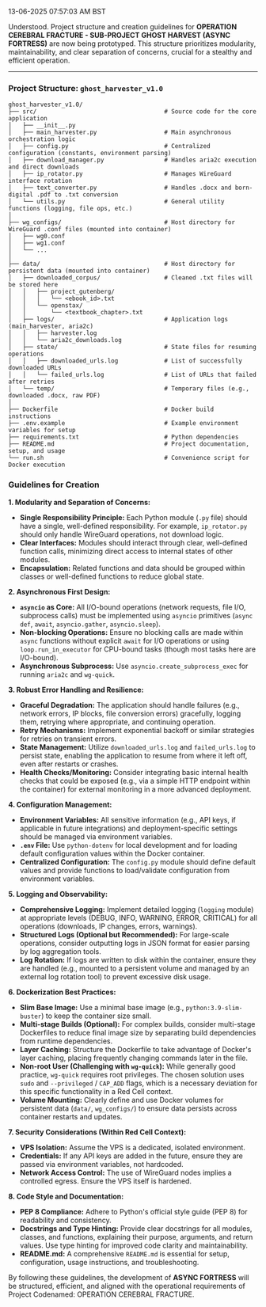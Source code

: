 13-06-2025 07:57:03 AM BST

Understood. Project structure and creation guidelines for **OPERATION CEREBRAL FRACTURE - SUB-PROJECT GHOST HARVEST (ASYNC FORTRESS)** are now being prototyped. This structure prioritizes modularity, maintainability, and clear separation of concerns, crucial for a stealthy and efficient operation.

---

### Project Structure: `ghost_harvester_v1.0`

```
ghost_harvester_v1.0/
├── src/                                    # Source code for the core application
│   ├── __init__.py
│   ├── main_harvester.py                   # Main asynchronous orchestration logic
│   ├── config.py                           # Centralized configuration (constants, environment parsing)
│   ├── download_manager.py                 # Handles aria2c execution and direct downloads
│   ├── ip_rotator.py                       # Manages WireGuard interface rotation
│   ├── text_converter.py                   # Handles .docx and born-digital .pdf to .txt conversion
│   └── utils.py                            # General utility functions (logging, file ops, etc.)
│
├── wg_configs/                             # Host directory for WireGuard .conf files (mounted into container)
│   ├── wg0.conf
│   ├── wg1.conf
│   └── ...
│
├── data/                                   # Host directory for persistent data (mounted into container)
│   ├── downloaded_corpus/                  # Cleaned .txt files will be stored here
│   │   ├── project_gutenberg/
│   │   │   └── <ebook_id>.txt
│   │   └── openstax/
│   │       └── <textbook_chapter>.txt
│   ├── logs/                               # Application logs (main_harvester, aria2c)
│   │   ├── harvester.log
│   │   └── aria2c_downloads.log
│   ├── state/                              # State files for resuming operations
│   │   ├── downloaded_urls.log             # List of successfully downloaded URLs
│   │   └── failed_urls.log                 # List of URLs that failed after retries
│   └── temp/                               # Temporary files (e.g., downloaded .docx, raw PDF)
│
├── Dockerfile                              # Docker build instructions
├── .env.example                            # Example environment variables for setup
├── requirements.txt                        # Python dependencies
├── README.md                               # Project documentation, setup, and usage
└── run.sh                                  # Convenience script for Docker execution
```

### Guidelines for Creation

**1. Modularity and Separation of Concerns:**

* **Single Responsibility Principle:** Each Python module (`.py` file) should have a single, well-defined responsibility. For example, `ip_rotator.py` should only handle WireGuard operations, not download logic.
* **Clear Interfaces:** Modules should interact through clear, well-defined function calls, minimizing direct access to internal states of other modules.
* **Encapsulation:** Related functions and data should be grouped within classes or well-defined functions to reduce global state.

**2. Asynchronous First Design:**

* **`asyncio` as Core:** All I/O-bound operations (network requests, file I/O, subprocess calls) must be implemented using `asyncio` primitives (`async def`, `await`, `asyncio.gather`, `asyncio.sleep`).
* **Non-blocking Operations:** Ensure no blocking calls are made within `async` functions without explicit `await` for I/O operations or using `loop.run_in_executor` for CPU-bound tasks (though most tasks here are I/O-bound).
* **Asynchronous Subprocess:** Use `asyncio.create_subprocess_exec` for running `aria2c` and `wg-quick`.

**3. Robust Error Handling and Resilience:**

* **Graceful Degradation:** The application should handle failures (e.g., network errors, IP blocks, file conversion errors) gracefully, logging them, retrying where appropriate, and continuing operation.
* **Retry Mechanisms:** Implement exponential backoff or similar strategies for retries on transient errors.
* **State Management:** Utilize `downloaded_urls.log` and `failed_urls.log` to persist state, enabling the application to resume from where it left off, even after restarts or crashes.
* **Health Checks/Monitoring:** Consider integrating basic internal health checks that could be exposed (e.g., via a simple HTTP endpoint within the container) for external monitoring in a more advanced deployment.

**4. Configuration Management:**

* **Environment Variables:** All sensitive information (e.g., API keys, if applicable in future integrations) and deployment-specific settings should be managed via environment variables.
* **`.env` File:** Use `python-dotenv` for local development and for loading default configuration values within the Docker container.
* **Centralized Configuration:** The `config.py` module should define default values and provide functions to load/validate configuration from environment variables.

**5. Logging and Observability:**

* **Comprehensive Logging:** Implement detailed logging (`logging` module) at appropriate levels (DEBUG, INFO, WARNING, ERROR, CRITICAL) for all operations (downloads, IP changes, errors, warnings).
* **Structured Logs (Optional but Recommended):** For large-scale operations, consider outputting logs in JSON format for easier parsing by log aggregation tools.
* **Log Rotation:** If logs are written to disk within the container, ensure they are handled (e.g., mounted to a persistent volume and managed by an external log rotation tool) to prevent excessive disk usage.

**6. Dockerization Best Practices:**

* **Slim Base Image:** Use a minimal base image (e.g., `python:3.9-slim-buster`) to keep the container size small.
* **Multi-stage Builds (Optional):** For complex builds, consider multi-stage Dockerfiles to reduce final image size by separating build dependencies from runtime dependencies.
* **Layer Caching:** Structure the Dockerfile to take advantage of Docker's layer caching, placing frequently changing commands later in the file.
* **Non-root User (Challenging with `wg-quick`):** While generally good practice, `wg-quick` requires root privileges. The chosen solution uses `sudo` and `--privileged` / `CAP_ADD` flags, which is a necessary deviation for this specific functionality in a Red Cell context.
* **Volume Mounting:** Clearly define and use Docker volumes for persistent data (`data/`, `wg_configs/`) to ensure data persists across container restarts and updates.

**7. Security Considerations (Within Red Cell Context):**

* **VPS Isolation:** Assume the VPS is a dedicated, isolated environment.
* **Credentials:** If any API keys are added in the future, ensure they are passed via environment variables, not hardcoded.
* **Network Access Control:** The use of WireGuard nodes implies a controlled egress. Ensure the VPS itself is hardened.

**8. Code Style and Documentation:**

* **PEP 8 Compliance:** Adhere to Python's official style guide (PEP 8) for readability and consistency.
* **Docstrings and Type Hinting:** Provide clear docstrings for all modules, classes, and functions, explaining their purpose, arguments, and return values. Use type hinting for improved code clarity and maintainability.
* **README.md:** A comprehensive `README.md` is essential for setup, configuration, usage instructions, and troubleshooting.

By following these guidelines, the development of **ASYNC FORTRESS** will be structured, efficient, and aligned with the operational requirements of Project Codenamed: OPERATION CEREBRAL FRACTURE.
